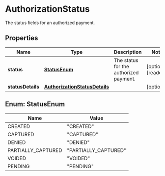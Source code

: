 

# AuthorizationStatus

The status fields for an authorized payment.

## Properties

| Name | Type | Description | Notes |
|------------ | ------------- | ------------- | -------------|
|**status** | [**StatusEnum**](#StatusEnum) | The status for the authorized payment. |  [optional] [readonly] |
|**statusDetails** | [**AuthorizationStatusDetails**](AuthorizationStatusDetails.md) |  |  [optional] |



## Enum: StatusEnum

| Name | Value |
|---- | -----|
| CREATED | &quot;CREATED&quot; |
| CAPTURED | &quot;CAPTURED&quot; |
| DENIED | &quot;DENIED&quot; |
| PARTIALLY_CAPTURED | &quot;PARTIALLY_CAPTURED&quot; |
| VOIDED | &quot;VOIDED&quot; |
| PENDING | &quot;PENDING&quot; |



